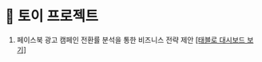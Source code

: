# 📍 토이 프로젝트

1. 페이스북 광고 캠페인 전환률 분석을 통한 비즈니스 전략 제안
   [[태블로 대시보드 보기]](https://public.tableau.com/app/profile/.58926695/viz/FacebookAdCampaignDashboard_17377005502620/sheet7)

